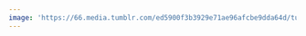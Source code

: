 ```yaml
---
image: 'https://66.media.tumblr.com/ed5900f3b3929e71ae96afcbe9dda64d/tumblr_ndiwgmS9RT1tbdx3so1_1280.jpg'
---
```

